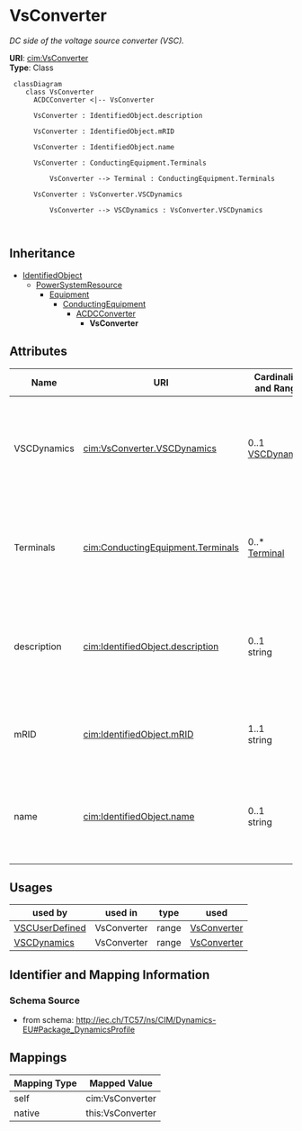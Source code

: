 # VsConverter


_DC side of the voltage source converter (VSC)._





**URI**: [cim:VsConverter](http://iec.ch/TC57/CIM100#VsConverter)<br />
**Type**: Class




```mermaid
 classDiagram
    class VsConverter
      ACDCConverter <|-- VsConverter
      
      VsConverter : IdentifiedObject.description
        
      VsConverter : IdentifiedObject.mRID
        
      VsConverter : IdentifiedObject.name
        
      VsConverter : ConductingEquipment.Terminals
        
          VsConverter --> Terminal : ConductingEquipment.Terminals
        
      VsConverter : VsConverter.VSCDynamics
        
          VsConverter --> VSCDynamics : VsConverter.VSCDynamics
        
      
```





## Inheritance
* [IdentifiedObject](IdentifiedObject.md)
    * [PowerSystemResource](PowerSystemResource.md)
        * [Equipment](Equipment.md)
            * [ConductingEquipment](ConductingEquipment.md)
                * [ACDCConverter](ACDCConverter.md)
                    * **VsConverter**



## Attributes


| Name | URI | Cardinality and Range | Description | Inheritance |
| ---  | --- | --- | --- | --- |
| VSCDynamics | [cim:VsConverter.VSCDynamics](http://iec.ch/TC57/CIM100#VsConverter.VSCDynamics) | 0..1 <br />  [VSCDynamics](VSCDynamics.md)  | Voltage source converter dynamics model used to describe dynamic behaviour of... | direct |
| Terminals | [cim:ConductingEquipment.Terminals](http://iec.ch/TC57/CIM100#ConductingEquipment.Terminals) | 0..* <br />  [Terminal](Terminal.md)  | Conducting equipment have terminals that may be connected to other conducting... | [ConductingEquipment](ConductingEquipment.md) |
| description | [cim:IdentifiedObject.description](http://iec.ch/TC57/CIM100#IdentifiedObject.description) | 0..1 <br />  string  | The description is a free human readable text describing or naming the object | [IdentifiedObject](IdentifiedObject.md) |
| mRID | [cim:IdentifiedObject.mRID](http://iec.ch/TC57/CIM100#IdentifiedObject.mRID) | 1..1 <br />  string  | Master resource identifier issued by a model authority | [IdentifiedObject](IdentifiedObject.md) |
| name | [cim:IdentifiedObject.name](http://iec.ch/TC57/CIM100#IdentifiedObject.name) | 0..1 <br />  string  | The name is any free human readable and possibly non unique text naming the o... | [IdentifiedObject](IdentifiedObject.md) |





## Usages

| used by | used in | type | used |
| ---  | --- | --- | --- |
| [VSCUserDefined](VSCUserDefined.md) | VsConverter | range | [VsConverter](VsConverter.md) |
| [VSCDynamics](VSCDynamics.md) | VsConverter | range | [VsConverter](VsConverter.md) |






## Identifier and Mapping Information







### Schema Source


* from schema: http://iec.ch/TC57/ns/CIM/Dynamics-EU#Package_DynamicsProfile





## Mappings

| Mapping Type | Mapped Value |
| ---  | ---  |
| self | cim:VsConverter |
| native | this:VsConverter |




